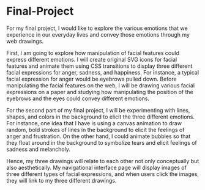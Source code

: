 # Final-Project

For my final project, I would like to explore the various emotions that we experience in our everyday lives and convey those emotions through my web drawings. 

First, I am going to explore how manipulation of facial features could express different emotions. I will create original SVG icons for facial features and animate them using CSS transitions to display three different facial expressions for anger, sadness, and happiness. For instance, a typical facial expression for anger would be eyebrows pulled down. Before manipulating the facial features on the web, I will be drawing various facial expressions on a paper and studying how manipulating the position of the eyebrows and the eyes could convey different emotions. 

For the second part of my final project, I will be experimenting with lines, shapes, and colors in the background to elicit the three different emotions. For instance, one idea that I have is using a canvas animation to draw random, bold strokes of lines in the background to elicit the feelings of anger and frustration. On the other hand, I could animate bubbles so that they float around in the background to symbolize tears and elicit feelings of sadness and melancholy.

Hence, my three drawings will relate to each other not only conceptually but also aesthetically. My navigational interface page will display images of three different types of facial expressions, and when users click the images, they will link to my three different drawings. 
